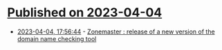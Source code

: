 # [Published on 2023-04-04](index.md)

* [2023-04-04, 17:56:44](https://lobste.rs/s/wy87va/zonemaster_release_new_version_domain) - [Zonemaster : release of a new version of the domain name checking tool](https://www.afnic.fr/en/observatory-and-resources/news/zonemaster-release-of-a-new-version-of-the-domain-name-checking-tool/)
